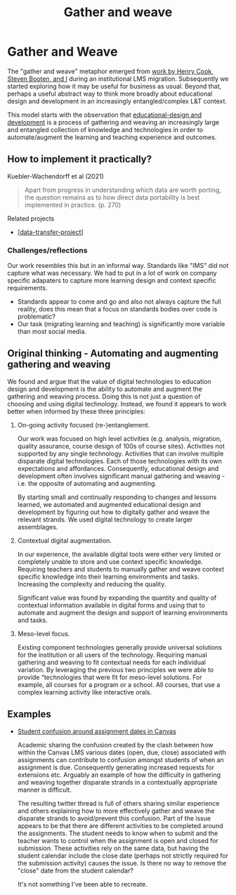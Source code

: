 ﻿---
tags: design, gather-weave, CASA
title: Gather and weave
type: note
---
# Gather and Weave

The "gather and weave" metaphor emerged from [work by Henry Cook, Steven Booten, and I](https://djon.es/blog/2023/02/09/gathers-weavers-and-augmenters-three-principles-for-dynamic-and-sustainable-delivery-of-quality-learning-and-teaching/) during an institutional LMS migration. Subsequently we started exploring how it may be useful for business as usual. Beyond that, perhaps a useful abstract way to think more broadly about educational design and development in an increasingly entangled/complex L&T context.  

This model starts with the observation that [educational-design and development](../../share/blog/2023/conceptualising-educational-design.md) is a process of gathering and weaving an increasingly large and entangled collection of knowledge and technologies in order to automate/augment the learning and teaching experience and outcomes.

## How to implement it practically?

Kuebler-Wachendorff et al (2021)

> Apart from progress in understanding which data are worth porting, the question remains as to how direct data portability is best implemented in practice. (p. 270)

Related projects 

- [[data-transfer-project]]

### Challenges/reflections 

Our work resembles this but in an informal way. Standards like "IMS" did not capture what was necessary. We had to put in a lot of work on company specific adapaters to capture more learning design and context specific requirements. 

- Standards appear to come and go and also not always capture the full reality, does this mean that a focus on standards bodies over code is problematic?
- Our task (migrating learning and teaching) is significantly more variable than most social media.

## Original thinking - Automating and augmenting gathering and weaving 

We found and argue that the value of digital technologies to education design and development is the ability to automate and augment the gathering and weaving process. Doing this is not just a question of choosing and using digital technology. Instead, we found it appears to work better when informed by these three principles:

1. On-going activity focused (re-)entanglement.

    Our work was focused on high level activities (e.g. analysis, migration, quality assurance, course design of 100s of course sites). Activities not supported by any single technology. Activities that can involve multiple disparate digital technologies. Each of those technologies with its own expectations and affordances. Consequently, educational design and development often involves significant manual gathering and weaving - i.e. the opposite of automating and augmenting. 
	
	By starting small and continually responding to changes and lessons learned, we automated and augmented educational design and development by figuring out how to digitally gather and weave the relevant strands. We used digital technology to create larger assemblages.

2. Contextual digital augmentation.

	In our experience, the available digital tools were either very limited or completely unable to store and use context specific knowledge. Requiring teachers and students to manually gather and weave context specific knowledge into their learning environments and tasks. Increasing the complexity and reducing the quality.
	
	Significant value was found by expanding the quantity and quality of contextual information available in digital forms and using that to automate and augment the design and support of learning environments and tasks. 

3.  Meso-level focus.

    Existing component technologies generally provide universal solutions for the institution or all users of the technology. Requiring manual gathering and weaving to fit contextual needs for each individual variation. By leveraging the previous two principles we were able to provide “technologies that were fit for meso-level solutions. For example, all courses for a program or a school. All courses, that use a complex learning activity like interactive orals.

## Examples 

- [Student confusion around assignment dates in Canvas](https://twitter.com/jsench/status/1655972564089315329)

	Academic sharing the confusion created by the clash between how within the Canvas LMS various dates (open, due, close) associated with assignments can contribute to confusion amongst students of when an assignment is due.  Consequently generating increased requests for extensions etc. Arguably an example of how the difficulty in gathering and weaving together disparate strands in a contextually appropriate manner is difficult. 
	
	The resulting twitter thread is full of others sharing similar experience and others explaining how to more effectively gather and weave the disparate strands to avoid/prevent this confusion. Part of the issue appears to be that there are different activities to be completed around the assignments. The student needs to know when to submit and the teacher wants to control when the assignment is open and closed for submission. These activities rely on the same data, but having the student calendar include the close date (perhaps not strictly required for the submission activity) causes the issue.  Is there no way to remove the "close" date from the student calendar?

	It's not something I've been able to recreate.



[//begin]: # "Autogenerated link references for markdown compatibility"
[data-transfer-project]: data-transfer-project "Data Transfer Project (Initiative)"
[//end]: # "Autogenerated link references"
